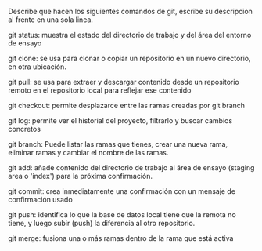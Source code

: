 Describe que hacen los siguientes comandos de git, escribe su descripcion al frente en una sola linea.

git status: muestra el estado del directorio de trabajo y del área del entorno de ensayo

git clone: se usa para clonar o copiar un repositorio en un nuevo directorio, en otra ubicación.

git pull:  se usa para extraer y descargar contenido desde un repositorio remoto en el repositorio local para reflejar ese contenido

git checkout: permite desplazarce entre las ramas creadas por git branch

git log: permite ver el historial del proyecto, filtrarlo y buscar cambios concretos

git branch: Puede listar las ramas que tienes, crear una nueva rama, eliminar ramas y cambiar el nombre de las ramas.

git add: añade contenido del directorio de trabajo al área de ensayo (staging area o 'index') para la próxima confirmación.

git commit: crea inmediatamente una confirmación con un mensaje de confirmación usado

git push: identifica lo que la base de datos local tiene que la remota no tiene, y luego subir (push) la diferencia al otro repositorio.

git merge:  fusiona una o más ramas dentro de la rama que está activa
